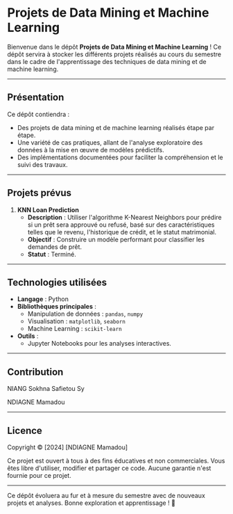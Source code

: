 # Projets de Data Mining et Machine Learning

Bienvenue dans le dépôt **Projets de Data Mining et Machine Learning** ! Ce dépôt servira à stocker les différents projets réalisés au cours du semestre dans le cadre de l'apprentissage des techniques de data mining et de machine learning.

---

## **Présentation**
Ce dépôt contiendra :
- Des projets de data mining et de machine learning réalisés étape par étape.
- Une variété de cas pratiques, allant de l'analyse exploratoire des données à la mise en œuvre de modèles prédictifs.
- Des implémentations documentées pour faciliter la compréhension et le suivi des travaux.

---

## **Projets prévus**

1. **KNN Loan Prediction**  
   - **Description** : Utiliser l'algorithme K-Nearest Neighbors pour prédire si un prêt sera approuvé ou refusé, basé sur des caractéristiques telles que le revenu, l'historique de crédit, et le statut matrimonial.
   - **Objectif** : Construire un modèle performant pour classifier les demandes de prêt.
   - **Statut** : Terminé.

---

## **Technologies utilisées**
- **Langage** : Python
- **Bibliothèques principales** :
  - Manipulation de données : `pandas`, `numpy`
  - Visualisation : `matplotlib`, `seaborn`
  - Machine Learning : `scikit-learn`
- **Outils** :
  - Jupyter Notebooks pour les analyses interactives.
  
---

## **Contribution**
NIANG Sokhna Safietou Sy

NDIAGNE Mamadou

---

## **Licence**
Copyright © [2024] [NDIAGNE Mamadou]

Ce projet est ouvert à tous à des fins éducatives et non commerciales. Vous êtes libre d'utiliser, modifier et partager ce code. Aucune garantie n'est fournie pour ce projet.

---

Ce dépôt évoluera au fur et à mesure du semestre avec de nouveaux projets et analyses. Bonne exploration et apprentissage ! 🚀
